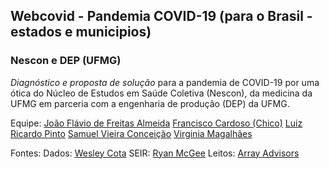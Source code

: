 ## Webcovid - Pandemia COVID-19 (para o Brasil - estados e municipios)
### Nescon e DEP (UFMG)

_Diagnóstico e proposta de solução_ para a pandemia de COVID-19 por uma ótica do Núcleo de Estudos em Saúde Coletiva (Nescon), da medicina da UFMG em parceria com a engenharia de produção (DEP) da UFMG.

Equipe:  [João Flávio de Freitas Almeida](<joao.flavio@dep.ufmg.br>)
         [Francisco Cardoso (Chico)](<cardoso@nescon.medicina.ufmg.br>)
         [Luiz Ricardo Pinto](<luiz@dep.ufmg.br>)
         [Samuel Vieira Conceição](<svieira@dep.ufmg.br>)
         [Virginia Magalhães](<vmagalhaes@nescon.medicina.ufmg.br>)

Fontes:
Dados:  [Wesley Cota](https://covid19br.wcota.me/)
SEIR:   [Ryan McGee](https://github.com/ryansmcgee/seirsplus)
Leitos: [Array Advisors](https://www.healthleadersmedia.com/welcome-ad?toURL=/covid-19/see-when-states-will-face-hospital-bed-capacity-shortages-during-covid-19-outbreak)
